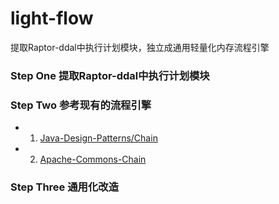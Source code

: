 # light-flow
提取Raptor-ddal中执行计划模块，独立成通用轻量化内存流程引擎

### Step One 提取Raptor-ddal中执行计划模块

### Step Two  参考现有的流程引擎
- 1. [Java-Design-Patterns/Chain](https://github.com/iluwatar/java-design-patterns/tree/master/chain)
- 2. [Apache-Commons-Chain](https://commons.apache.org/proper/commons-chain/index.html)

### Step Three 通用化改造

